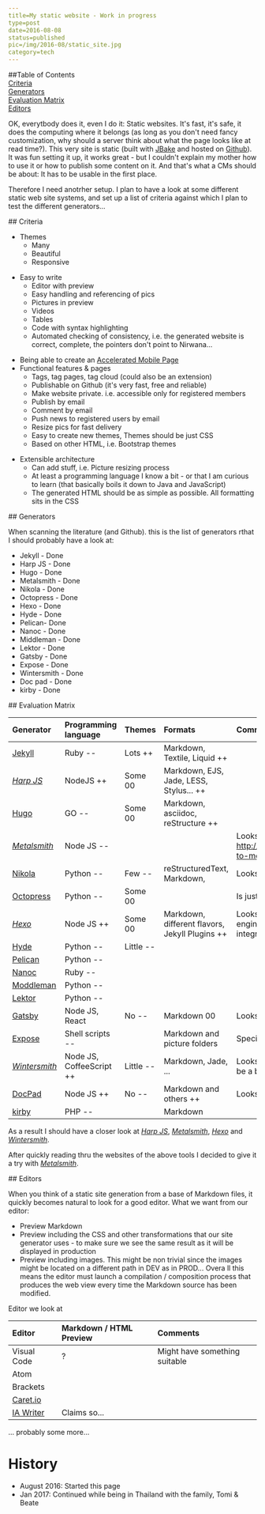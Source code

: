 ```yaml
---
title=My static website - Work in progress
type=post
date=2016-08-08
status=published
pic=/img/2016-08/static_site.jpg
category=tech
---
```


##Table of Contents  
[Criteria](#criteria)  
[Generators](#generators)  
[Evaluation Matrix](#matrix)  
[Editors](#editors)  

OK, everytbody does it, even I do it: Static websites. It's fast, it's safe, it does the computing where it belongs (as long as you don't need fancy customization, why should a server think about what the page looks like at read time?). This very site is static (built with [JBake](http://jbake.org/) and hosted on [Github](https://github.com/)). It was fun setting it up, it works great - but I couldn't explain my mother how to use it or how to publish some content on it. And that's what a CMs should be about: It has to be usable in the first place.

Therefore I need anotrher setup. I plan to have a look at some different static web site systems, and set up a list of criteria against which I plan to test the different generators...

<a name="criteria"/>
## Criteria
</a>

* Themes
    * Many
    * Beautiful 
    * Responsive 
- Easy to write
    - Editor with preview
    - Easy handling and referencing of pics
    - Pictures in preview
    - Videos
    - Tables
    - Code with syntax highlighting
	- Automated checking of consistency, i.e. the generated website is correct, complete, the pointers don't point to Nirwana...
* Being able to create an [Accelerated Mobile Page](https://www.ampproject.org/) 
* Functional features & pages
    * Tags, tag pages, tag cloud (could also be an extension)
    * Publishable on Github (it's very fast, free and reliable)
    * Make website private. i.e. accessible only for registered members
    * Publish by email
    * Comment by email
    * Push news to registered users by email
    - Resize pics for fast delivery
    - Easy to create new themes, Themes should be just CSS
    - Based on other HTML, i.e. Bootstrap themes
- Extensible architecture 
    - Can add stuff, i.e. Picture resizing process
    - At least a programming language I know a bit - or that I am curious to learn (that basically boils it down to Java and JavaScript)
    - The generated HTML should be as simple as possible. All formatting sits in the CSS

<a name="generators"/>
## Generators
</a>

When scanning the literature (and Github). this is the list of generators rthat I should probably have a look at:

- Jekyll - Done
- Harp JS - Done
- Hugo - Done
- Metalsmith - Done
- Nikola - Done
- Octopress - Done
- Hexo - Done
- Hyde - Done
- Pelican- Done
- Nanoc - Done
- Middleman - Done
- Lektor - Done
- Gatsby - Done
- Expose - Done
- Wintersmith - Done
- Doc pad - Done
- kirby - Done

<a name="matrix"/>
## Evaluation Matrix
</a>

| Generator                                    | Programming language     | Themes    | Formats                                        | Comment                                                                                                               |
| :------------------------------------------- | :----------------------- | :-------- | :--------------------------------------------- | :-------------------------------------------------------------------------------------------------------------------- |
| [Jekyll](https://jekyllrb.com/)              | Ruby --                  | Lots ++   | Markdown, Textile, Liquid ++                   |                                                                                                                       |
| *[Harp JS](https://harpjs.com/)*             | NodeJS  ++               | Some 00   | Markdown, EJS, Jade, LESS, Stylus... ++        |                                                                                                                       |
| [Hugo](https://gohugo.io/)                   | GO --                    | Some 00   | Markdown, asciidoc, reStructure ++             |                                                                                                                       |
| *[Metalsmith](http://www.metalsmith.io/)*    | Node JS --               |           |                                                | Looks very flexible. Also see http://dbushell.com/2015/05/11/wordpress-to-metalsmith/                                 |
| [Nikola](https://getnikola.com/)             | Python --                | Few --    | reStructuredText, Markdown,                    | Looks just so so...                                                                                                   |
| [Octopress](http://octopress.org/)           | Python --                | Some 00   |                                                | Is just a package around Jekyll.                                                                                      |
| *[Hexo](https://hexo.io/)*                   | Node JS ++               | Some 00   | Markdown, different flavors, Jekyll Plugins ++ | Looks very flexible, uses standard template engines (EJS, Jade, Swig...), allows to integrate scripts and plugins. ++ |
| [Hyde](http://hyde.github.io/)               | Python --                | Little -- |                                                |                                                                                                                       |
| [Pelican](http://blog.getpelican.com/)       | Python --                |           |                                                |                                                                                                                       |
| [Nanoc](http://nanoc.ws/)                    | Ruby --                  |           |                                                |                                                                                                                       |
| [Moddleman](https://middlemanapp.com/)       | Python --                |           |                                                |                                                                                                                       |
| [Lektor](https://www.getlektor.com/)         | Python --                |           |                                                |                                                                                                                       |
| [Gatsby](https://github.com/gatsbyjs/gatsby) | Node JS, React           | No --     | Markdown 00                                    | Looks very flexible, but pretty complex...                                                                            |
| [Expose](https://github.com/Jack000/Expose)  | Shell scripts --         |           | Markdown and picture folders                   | Specifically for picture sites.                                                                                       |
| *[Wintersmith](http://wintersmith.io/)*      | Node JS, CoffeeScript ++ | Little -- | Markdown, Jade, ...                            | Looks very flexible, LESS, Sass, Stylus. Might be a bit complex...                                                    |
| [DocPad](http://docpad.org/)                 | Node JS ++               | No --     | Markdown and others ++                         | Looks flexible but complex                                                                                            |
| [kirby](https://getkirby.com/)               | PHP --                   |           | Markdown                                       |                                                                                                                       |

As a result I should have a closer look at *[Harp JS](https://harpjs.com/)*, *[Metalsmith](http://www.metalsmith.io/)*, *[Hexo](https://hexo.io/)* and *[Wintersmith](http://wintersmith.io/)*.

After quickly reading thru the websites of the above tools I decided to give it a try with *[Metalsmith](http://www.metalsmith.io/)*.

<a name="editors"/>
## Editors
</a> 

When you think of a static site generation from a base of Markdown files, it quickly becomes natural to look for a good editor. What we want from our editor:

* Preview Markdown
* Preview including the CSS and other transformations that our site generator uses - to make sure we see the same result as it will be displayed in production
* Preview including images. This might be non trivial since the images might be located on a different path in DEV as in PROD...
 Overa ll this means the editor must launch a compilation / composition process that produces the web view every time the Markdown source has been modified.

Editor we look at

| Editor                             | Markdown / HTML Preview | Comments                      |
| :--------------------------------- | :---------------------- | :---------------------------- |
| Visual Code                        | ?                       | Might have something suitable |
| Atom                               |                         |                               |
| Brackets                           |                         |                               |
| [Caret.io](https://caret.io/)      |                         |                               |
| [IA Writer](https://ia.net/writer) | Claims so...            |                               |

... probably some more...

# History
* August 2016: Started this page
* Jan 2017: Continued while being in Thailand with the family, Tomi & Beate
